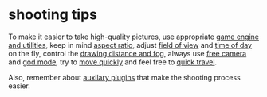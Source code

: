 # shooting tips

To make it easier to take high-quality pictures, use appropriate
[game engine and utilities](./game-engine-and-utilities.md), keep in mind [aspect ratio](./aspect-ratio.md), adjust
[field of view](./fov.md) and [time of day](./gamehour.md) on the fly, control the
[drawing distance and fog](./distance.md), always use [free camera](./free-camera.md) and [god mode](./god-mode.md), try
to [move quickly](./player-speed.md) and feel free to [quick travel](./quick-travel.md).

Also, remember about [auxilary plugins](./allowed-mods.md) that make the shooting process easier.
